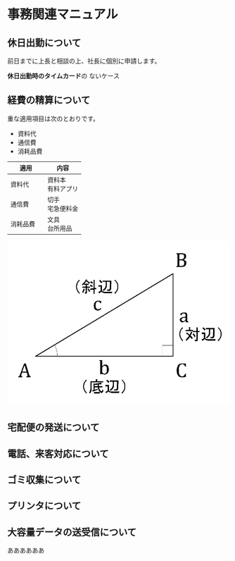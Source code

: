 # 事務関連マニュアル
## 休日出勤について
前日までに上長と相談の上、社長に個別に申請します。

**休日出勤時のタイムカード**の
ないケース
## 経費の精算について
重な適用項目は次のとおりです。
- 資料代
- 通信費
- 消耗品費

|適用 |内容
|--|--
|資料代　　|資料本<br>有料アプリ
|通信費　　|切手<br>宅急便料金
|消耗品費　|文具<br>台所用品

![三角比](img\三角比_01.png)

## 宅配便の発送について
## 電話、来客対応について
## ゴミ収集について
## プリンタについて
## 大容量データの送受信について

ああああああ
